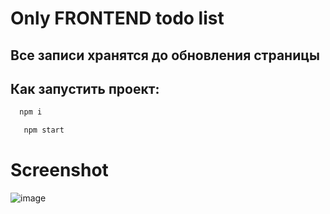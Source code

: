 # Only FRONTEND todo list

## Все записи хранятся до обновления страницы

## Как запустить проект:

 ```bash
   npm i
   ```
```bash
   npm start
   ```
# Screenshot

![image](https://github.com/user-attachments/assets/cacf9a8f-6115-4363-af2c-56f8b2508d8c)


